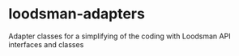 # loodsman-adapters
Adapter classes for a simplifying of the coding with Loodsman API interfaces and classes
